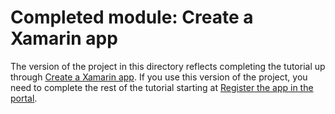 # Completed module: Create a Xamarin app

The version of the project in this directory reflects completing the tutorial up through [Create a Xamarin app](https://docs.microsoft.com/graph/tutorials/xamarin?tutorial-step=1). If you use this version of the project, you need to complete the rest of the tutorial starting at [Register the app in the portal](https://docs.microsoft.com/graph/tutorials/xamarin?tutorial-step=2).